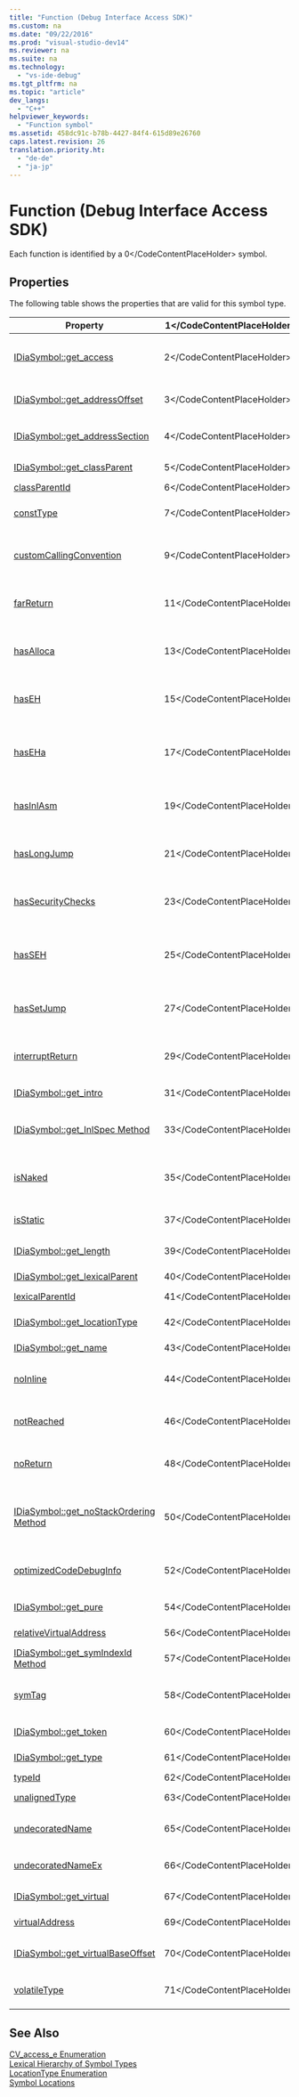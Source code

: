 ```yaml
---
title: "Function (Debug Interface Access SDK)"
ms.custom: na
ms.date: "09/22/2016"
ms.prod: "visual-studio-dev14"
ms.reviewer: na
ms.suite: na
ms.technology: 
  - "vs-ide-debug"
ms.tgt_pltfrm: na
ms.topic: "article"
dev_langs: 
  - "C++"
helpviewer_keywords: 
  - "Function symbol"
ms.assetid: 458dc91c-b78b-4427-84f4-615d89e26760
caps.latest.revision: 26
translation.priority.ht: 
  - "de-de"
  - "ja-jp"
---
```

# Function (Debug Interface Access SDK)
Each function is identified by a <CodeContentPlaceHolder>0\</CodeContentPlaceHolder> symbol.  
  
## Properties  
 The following table shows the properties that are valid for this symbol type.  
  
|Property|<CodeContentPlaceHolder>1\</CodeContentPlaceHolder>|Description|  
|--------------|-----------------|-----------------|  
|[IDiaSymbol::get_access](../vs140/idiasymbol--get_access.md)|<CodeContentPlaceHolder>2\</CodeContentPlaceHolder>|One of the values of the [CV_access_e Enumeration](../vs140/cv_access_e.md), if the function is a member function.|  
|[IDiaSymbol::get_addressOffset](../vs140/idiasymbol--get_addressoffset.md)|<CodeContentPlaceHolder>3\</CodeContentPlaceHolder>|Offset part of location; for details, see the [LocationType Enumeration](../vs140/locationtype.md).|  
|[IDiaSymbol::get_addressSection](../vs140/idiasymbol--get_addresssection.md)|<CodeContentPlaceHolder>4\</CodeContentPlaceHolder>|Section part of location; for details, see the [LocationType Enumeration](../vs140/locationtype.md).|  
|[IDiaSymbol::get_classParent](../vs140/idiasymbol--get_classparent.md)|<CodeContentPlaceHolder>5\</CodeContentPlaceHolder>|Symbol for the class, if the function is a member function.|  
|[classParentId](../vs140/idiasymbol--get_classparentid.md)|<CodeContentPlaceHolder>6\</CodeContentPlaceHolder>|ID of the class parent symbol.|  
|[constType](../vs140/idiasymbol--get_consttype.md)|<CodeContentPlaceHolder>7\</CodeContentPlaceHolder>|<CodeContentPlaceHolder>8\</CodeContentPlaceHolder> if the function is marked as a constant.|  
|[customCallingConvention](../vs140/idiasymbol--get_customcallingconvention.md)|<CodeContentPlaceHolder>9\</CodeContentPlaceHolder>|<CodeContentPlaceHolder>10\</CodeContentPlaceHolder> if the function uses a custom calling convention (only in DIA SDK V8.0 or later).|  
|[farReturn](../vs140/idiasymbol--get_farreturn.md)|<CodeContentPlaceHolder>11\</CodeContentPlaceHolder>|<CodeContentPlaceHolder>12\</CodeContentPlaceHolder> if the function performs a far return (only in DIA SDK V8.0 or later).|  
|[hasAlloca](../vs140/idiasymbol--get_hasalloca.md)|<CodeContentPlaceHolder>13\</CodeContentPlaceHolder>|<CodeContentPlaceHolder>14\</CodeContentPlaceHolder> if the function uses allocated memory function (only uinnder DIA SDK V8.0 or later).|  
|[hasEH](../vs140/idiasymbol--get_haseh.md)|<CodeContentPlaceHolder>15\</CodeContentPlaceHolder>|<CodeContentPlaceHolder>16\</CodeContentPlaceHolder> if the function contains C++-style exception handling (only in DIA SDK V8.0 or later).|  
|[hasEHa](../vs140/idiasymbol--get_haseha.md)|<CodeContentPlaceHolder>17\</CodeContentPlaceHolder>|<CodeContentPlaceHolder>18\</CodeContentPlaceHolder> if the function contains asynchronous exception handling (only in DIA SDK V8.0 or later).|  
|[hasInlAsm](../vs140/idiasymbol--get_hasinlasm.md)|<CodeContentPlaceHolder>19\</CodeContentPlaceHolder>|<CodeContentPlaceHolder>20\</CodeContentPlaceHolder> if the function contains inline assembly (only in DIA SDK V8.0 or later).|  
|[hasLongJump](../vs140/idiasymbol--get_haslongjump.md)|<CodeContentPlaceHolder>21\</CodeContentPlaceHolder>|<CodeContentPlaceHolder>22\</CodeContentPlaceHolder> if the function contains a [longjmp](../vs140/longjmp.md) call (only in DIA SDK V8.0 or later).|  
|[hasSecurityChecks](../vs140/idiasymbol--get_hassecuritychecks.md)|<CodeContentPlaceHolder>23\</CodeContentPlaceHolder>|<CodeContentPlaceHolder>24\</CodeContentPlaceHolder> if the function contains security checks (only in DIA SDK V8.0 or later).|  
|[hasSEH](../vs140/idiasymbol--get_hasseh.md)|<CodeContentPlaceHolder>25\</CodeContentPlaceHolder>|<CodeContentPlaceHolder>26\</CodeContentPlaceHolder> if the function contains Win32-style structured exception handling (only in DIA SDK V8.0 or later).|  
|[hasSetJump](../vs140/idiasymbol--get_hassetjump.md)|<CodeContentPlaceHolder>27\</CodeContentPlaceHolder>|<CodeContentPlaceHolder>28\</CodeContentPlaceHolder> if the function contains a [setjmp](../vs140/setjmp.md) call (only in DIA SDK V8.0 or later).|  
|[interruptReturn](../vs140/idiasymbol--get_interruptreturn.md)|<CodeContentPlaceHolder>29\</CodeContentPlaceHolder>|<CodeContentPlaceHolder>30\</CodeContentPlaceHolder> if the function has a return from interrupt (only in DIA SDK V8.0 or later).|  
|[IDiaSymbol::get_intro](../vs140/idiasymbol--get_intro.md)|<CodeContentPlaceHolder>31\</CodeContentPlaceHolder>|<CodeContentPlaceHolder>32\</CodeContentPlaceHolder> if a function is intro virtual.|  
|[IDiaSymbol::get_InlSpec Method](../vs140/idiasymbol--get_inlspec.md)|<CodeContentPlaceHolder>33\</CodeContentPlaceHolder>|<CodeContentPlaceHolder>34\</CodeContentPlaceHolder> if the function has been marked with one of the [inline, __inline, \__forceinline](../vs140/inline--__inline--__forceinline.md) attributes.|  
|[isNaked](../vs140/idiasymbol--get_isnaked.md)|<CodeContentPlaceHolder>35\</CodeContentPlaceHolder>|<CodeContentPlaceHolder>36\</CodeContentPlaceHolder> if the function is marked with the [naked (C++)](../vs140/naked--c---.md) attribute (only in DIA SDK V8.0 or later).|  
|[isStatic](../vs140/idiasymbol--get_isstatic.md)|<CodeContentPlaceHolder>37\</CodeContentPlaceHolder>|<CodeContentPlaceHolder>38\</CodeContentPlaceHolder> if the function is static (only in DIA SDK V8.0 or later).|  
|[IDiaSymbol::get_length](../vs140/idiasymbol--get_length.md)|<CodeContentPlaceHolder>39\</CodeContentPlaceHolder>|Number of bytes of function code, starting from location.|  
|[IDiaSymbol::get_lexicalParent](../vs140/idiasymbol--get_lexicalparent.md)|<CodeContentPlaceHolder>40\</CodeContentPlaceHolder>|Symbol of the enclosing compiland.|  
|[lexicalParentId](../vs140/idiasymbol--get_lexicalparentid.md)|<CodeContentPlaceHolder>41\</CodeContentPlaceHolder>|ID of the lexical parent symbol.|  
|[IDiaSymbol::get_locationType](../vs140/idiasymbol--get_locationtype.md)|<CodeContentPlaceHolder>42\</CodeContentPlaceHolder>|Functions can have static or metadata locations; for details, see [Symbol Locations](../vs140/symbol-locations.md).|  
|[IDiaSymbol::get_name](../vs140/idiasymbol--get_name.md)|<CodeContentPlaceHolder>43\</CodeContentPlaceHolder>|Name of the function.|  
|[noInline](../vs140/idiasymbol--get_noinline.md)|<CodeContentPlaceHolder>44\</CodeContentPlaceHolder>|<CodeContentPlaceHolder>45\</CodeContentPlaceHolder> if the function is not an inline function (only n DIA SDK V8.0 or later).|  
|[notReached](../vs140/idiasymbol--get_notreached.md)|<CodeContentPlaceHolder>46\</CodeContentPlaceHolder>|<CodeContentPlaceHolder>47\</CodeContentPlaceHolder> if the function is not reachable (only in DIA SDK V8.0 or later).|  
|[noReturn](../vs140/idiasymbol--get_noreturn.md)|<CodeContentPlaceHolder>48\</CodeContentPlaceHolder>|<CodeContentPlaceHolder>49\</CodeContentPlaceHolder> if the function does not return a value (only in DIA SDK V8.0 or later).|  
|[IDiaSymbol::get_noStackOrdering Method](../vs140/idiasymbol--get_nostackordering.md)|<CodeContentPlaceHolder>50\</CodeContentPlaceHolder>|<CodeContentPlaceHolder>51\</CodeContentPlaceHolder> if the function was compiled with buffer security checks but no stack ordering could be done.|  
|[optimizedCodeDebugInfo](../vs140/idiasymbol--get_optimizedcodedebuginfo.md)|<CodeContentPlaceHolder>52\</CodeContentPlaceHolder>|<CodeContentPlaceHolder>53\</CodeContentPlaceHolder> if the code has debug information for optimized code (only in DIA SDK V8.0 or later).|  
|[IDiaSymbol::get_pure](../vs140/idiasymbol--get_pure.md)|<CodeContentPlaceHolder>54\</CodeContentPlaceHolder>|<CodeContentPlaceHolder>55\</CodeContentPlaceHolder> if function is pure virtual.|  
|[relativeVirtualAddress](../vs140/idiasymbol--get_relativevirtualaddress.md)|<CodeContentPlaceHolder>56\</CodeContentPlaceHolder>|Relative position of this function within its module.|  
|[IDiaSymbol::get_symIndexId Method](../vs140/idiasymbol--get_symindexid.md)|<CodeContentPlaceHolder>57\</CodeContentPlaceHolder>|Index ID of symbol.|  
|[symTag](../vs140/idiasymbol--get_symtag.md)|<CodeContentPlaceHolder>58\</CodeContentPlaceHolder>|Returns <CodeContentPlaceHolder>59\</CodeContentPlaceHolder> (one of the [SymTagEnum Enumeration](../vs140/symtagenum.md) values).|  
|[IDiaSymbol::get_token](../vs140/idiasymbol--get_token.md)|<CodeContentPlaceHolder>60\</CodeContentPlaceHolder>|Metadata token for the function.|  
|[IDiaSymbol::get_type](../vs140/idiasymbol--get_type.md)|<CodeContentPlaceHolder>61\</CodeContentPlaceHolder>|Symbol for the function signature.|  
|[typeId](../vs140/idiasymbol--get_typeid.md)|<CodeContentPlaceHolder>62\</CodeContentPlaceHolder>|ID of the type symbol.|  
|[unalignedType](../vs140/idiasymbol--get_unalignedtype.md)|<CodeContentPlaceHolder>63\</CodeContentPlaceHolder>|<CodeContentPlaceHolder>64\</CodeContentPlaceHolder> if the function is unaligned.|  
|[undecoratedName](../vs140/idiasymbol--get_undecoratedname.md)|<CodeContentPlaceHolder>65\</CodeContentPlaceHolder>|The undecorated form of the function name (only in DIA SDK v8.0 or later)|  
|[undecoratedNameEx](../vs140/idiasymbol--get_undecoratednameex.md)|<CodeContentPlaceHolder>66\</CodeContentPlaceHolder>|Part or all of the undecorated form of the function name (only in DIA SDK v8.0 or later).|  
|[IDiaSymbol::get_virtual](../vs140/idiasymbol--get_virtual.md)|<CodeContentPlaceHolder>67\</CodeContentPlaceHolder>|<CodeContentPlaceHolder>68\</CodeContentPlaceHolder> if a virtual function.|  
|[virtualAddress](../vs140/idiasymbol--get_virtualaddress.md)|<CodeContentPlaceHolder>69\</CodeContentPlaceHolder>|Position of this function within the executable image.|  
|[IDiaSymbol::get_virtualBaseOffset](../vs140/idiasymbol--get_virtualbaseoffset.md)|<CodeContentPlaceHolder>70\</CodeContentPlaceHolder>|If a virtual function, then the offset in the virtual function table.|  
|[volatileType](../vs140/idiasymbol--get_volatiletype.md)|<CodeContentPlaceHolder>71\</CodeContentPlaceHolder>|<CodeContentPlaceHolder>72\</CodeContentPlaceHolder> if the function is marked as volatile.|  
  
## See Also  
 [CV_access_e Enumeration](../vs140/cv_access_e.md)   
 [Lexical Hierarchy of Symbol Types](../vs140/lexical-hierarchy-of-symbol-types.md)   
 [LocationType Enumeration](../vs140/locationtype.md)   
 [Symbol Locations](../vs140/symbol-locations.md)